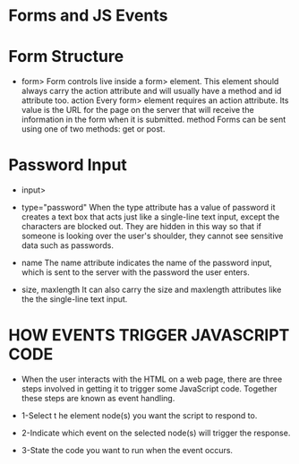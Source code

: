 # Forms and JS Events

# Form Structure

* form>
Form controls live inside a
form> element. This element
should always carry the action
attribute and will usually have a
method and id attribute too.
action
Every form> element requires
an action attribute. Its value
is the URL for the page on the
server that will receive the
information in the form when it
is submitted.
method
Forms can be sent using one of
two methods: get or post.

# Password Input

* input>
* type="password"
When the type attribute has
a value of password it creates
a text box that acts just like a
single-line text input, except
the characters are blocked out.
They are hidden in this way so
that if someone is looking over
the user's shoulder, they cannot
see sensitive data such as
passwords.

* name
The name attribute indicates
the name of the password input,
which is sent to the server with
the password the user enters.

* size, maxlength
It can also carry the size and
maxlength attributes like the
the single-line text input.



# HOW EVENTS TRIGGER JAVASCRIPT CODE

* When the user interacts with the HTML on a web page, there are three
steps involved in getting it to trigger some JavaScript code.
Together these steps are known as event handling.

* 1-Select t he element
node(s) you want the
script to respond to.

* 2-Indicate which event on
the selected node(s) will
trigger the response.

* 3-State the code you want
to run when the event
occurs.